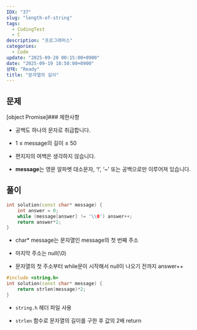```yaml
---
IDX: "37"
slug: "length-of-string"
tags:
  - CodingTest
  - C
description: "프로그래머스"
categories:
  - Code
update: "2025-09-20 00:15:00+0900"
date: "2025-09-19 18:50:00+0900"
상태: "Ready"
title: "문자열의 길이"
---
```

## 문제

[object Promise]### 제한사항

- 공백도 하나의 문자로 취급합니다.

- 1 ≤ message의 길이 ≤ 50

- 편지지의 여백은 생각하지 않습니다.

- **message**는 영문 알파벳 대소문자, ‘!’, ‘~’ 또는 공백으로만 이루어져 있습니다.

## 풀이

```c++
int solution(const char* message) {
    int answer = 0;
    while (message[answer] != '\\0') answer++;
    return answer*2;
}
```

- char* message는 문자열인 message의 첫 번째 주소

- 마지막 주소는 null(\0)

- 문자열의 첫 주소부터 while문이 시작해서 null이 나오기 전까지 answer++

```c++
#include <string.h>
int solution(const char* message) {
    return strlen(message)*2;
}
```

- `string.h` 헤더 파일 사용

- `strlen` 함수로 문자열의 길이를 구한 후 값의 2배 return

